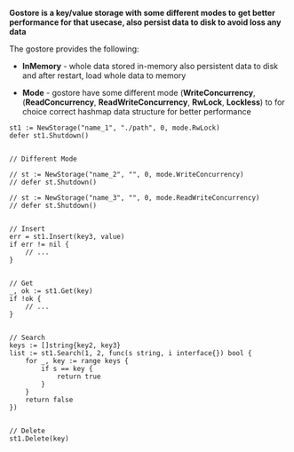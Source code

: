 


**Gostore is a key/value storage with some different modes to**
**get better performance for that usecase, also persist data to disk to avoid loss any data**



The gostore provides the following:

* **InMemory** - whole data stored in-memory also 
persistent data to disk and  after restart, load whole data to memory

* **Mode** - gostore have some different mode 
(**WriteConcurrency**, (**ReadConcurrency**, **ReadWriteConcurrency**, **RwLock**, **Lockless**) 
to for choice correct hashmap data structure for better performance 


```
st1 := NewStorage("name_1", "./path", 0, mode.RwLock)
defer st1.Shutdown()


// Different Mode

// st := NewStorage("name_2", "", 0, mode.WriteConcurrency)
// defer st.Shutdown()

// st := NewStorage("name_3", "", 0, mode.ReadWriteConcurrency)
// defer st.Shutdown()


// Insert
err = st1.Insert(key3, value)
if err != nil {
	// ...
}


// Get
_, ok := st1.Get(key)
if !ok {
	// ...
}


// Search 
keys := []string{key2, key3}
list := st1.Search(1, 2, func(s string, i interface{}) bool {
	for _, key := range keys {
		if s == key {
			return true
		}
	}
	return false
})


// Delete
st1.Delete(key)


```